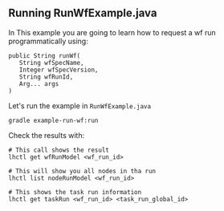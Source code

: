 ## Running RunWfExample.java

In This example you are going to learn how to request a wf run
programmatically using:

```
public String runWf(
   String wfSpecName,
   Integer wfSpecVersion,
   String wfRunId,
   Arg... args
)
```

Let's run the example in `RunWfExample.java`

```
gradle example-run-wf:run
```

Check the results with:

```
# This call shows the result
lhctl get wfRunModel <wf_run_id>

# This will show you all nodes in tha run
lhctl list nodeRunModel <wf_run_id>

# This shows the task run information
lhctl get taskRun <wf_run_id> <task_run_global_id>
```
